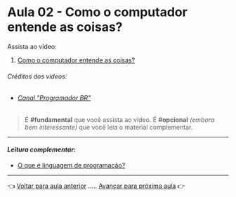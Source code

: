 # Aula 02 - Como o computador entende as coisas?

Assista ao vídeo:

  1. [Como o computador entende as coisas?](https://www.youtube.com/watch?v=RRyzdrL3AZw)

###### _Créditos dos vídeos:_
 - ###### [Canal "Programador BR"](https://www.youtube.com/channel/UCrdgeUeCll2QKmqmihIgKBQ)

> É **#fundamental** que você assista ao vídeo. É **#opcional** _(embora bem interessante)_ que você leia o material complementar.

---

#### _Leitura complementar:_

* [O que é linguagem de programação?](https://universidadedatecnologia.com.br/o-que-e-linguagem-de-programacao/)

---

👈 [Voltar para aula anterior](../aula01/aula.md) ..... [Avançar para próxima aula](../aula03/aula.md) 👉